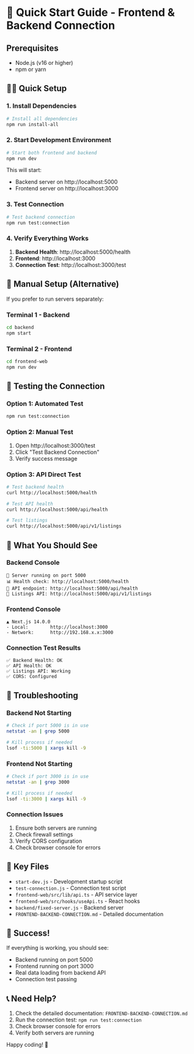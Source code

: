 # 🚀 Quick Start Guide - Frontend & Backend Connection

## Prerequisites

- Node.js (v16 or higher)
- npm or yarn

## 🏃‍♂️ Quick Setup

### 1. Install Dependencies

```bash
# Install all dependencies
npm run install-all
```

### 2. Start Development Environment

```bash
# Start both frontend and backend
npm run dev
```

This will start:
- Backend server on http://localhost:5000
- Frontend server on http://localhost:3000

### 3. Test Connection

```bash
# Test backend connection
npm run test:connection
```

### 4. Verify Everything Works

1. **Backend Health**: http://localhost:5000/health
2. **Frontend**: http://localhost:3000
3. **Connection Test**: http://localhost:3000/test

## 🔧 Manual Setup (Alternative)

If you prefer to run servers separately:

### Terminal 1 - Backend
```bash
cd backend
npm start
```

### Terminal 2 - Frontend
```bash
cd frontend-web
npm run dev
```

## 🧪 Testing the Connection

### Option 1: Automated Test
```bash
npm run test:connection
```

### Option 2: Manual Test
1. Open http://localhost:3000/test
2. Click "Test Backend Connection"
3. Verify success message

### Option 3: API Direct Test
```bash
# Test backend health
curl http://localhost:5000/health

# Test API health
curl http://localhost:5000/api/health

# Test listings
curl http://localhost:5000/api/v1/listings
```

## 🎯 What You Should See

### Backend Console
```
🚀 Server running on port 5000
📊 Health check: http://localhost:5000/health
🔗 API endpoint: http://localhost:5000/api/health
📱 Listings API: http://localhost:5000/api/v1/listings
```

### Frontend Console
```
▲ Next.js 14.0.0
- Local:        http://localhost:3000
- Network:      http://192.168.x.x:3000
```

### Connection Test Results
```
✅ Backend Health: OK
✅ API Health: OK
✅ Listings API: Working
✅ CORS: Configured
```

## 🐛 Troubleshooting

### Backend Not Starting
```bash
# Check if port 5000 is in use
netstat -an | grep 5000

# Kill process if needed
lsof -ti:5000 | xargs kill -9
```

### Frontend Not Starting
```bash
# Check if port 3000 is in use
netstat -an | grep 3000

# Kill process if needed
lsof -ti:3000 | xargs kill -9
```

### Connection Issues
1. Ensure both servers are running
2. Check firewall settings
3. Verify CORS configuration
4. Check browser console for errors

## 📁 Key Files

- `start-dev.js` - Development startup script
- `test-connection.js` - Connection test script
- `frontend-web/src/lib/api.ts` - API service layer
- `frontend-web/src/hooks/useApi.ts` - React hooks
- `backend/fixed-server.js` - Backend server
- `FRONTEND-BACKEND-CONNECTION.md` - Detailed documentation

## 🎉 Success!

If everything is working, you should see:
- Backend running on port 5000
- Frontend running on port 3000
- Real data loading from backend API
- Connection test passing

## 📞 Need Help?

1. Check the detailed documentation: `FRONTEND-BACKEND-CONNECTION.md`
2. Run the connection test: `npm run test:connection`
3. Check browser console for errors
4. Verify both servers are running

Happy coding! 🚀
